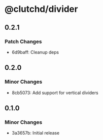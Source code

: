 # @clutchd/divider

## 0.2.1

### Patch Changes

- 6d9baff: Cleanup deps

## 0.2.0

### Minor Changes

- 8cb5073: Add support for vertical dividers

## 0.1.0

### Minor Changes

- 3a3657b: Initial release

